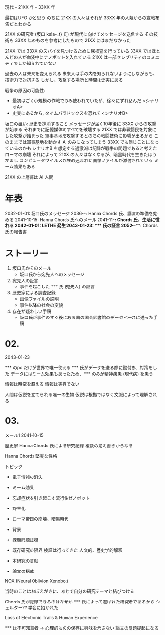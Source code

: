 現代 - 21XX 年 - 33XX 年

最初はUFO かと思う
のちに 21XX の人々はそれが 33XX 年の人類からの宣戦布告だとわかる

21XX の研究者 (坂口 ks!a-_t} 氏) が現代に向けてメッセージを送信する
その技術も 33XX 年のものを参考にしたもので 21XX にはまだなかった

21XX では 33XX のスパイを見つけるために尿検査を行っている
33XX ではほとんどの人が血液中にナノボットを入れている
21XX は一部セレブリティのコミニティでしか知られていない

過去の人は未来を変えられる
未来人は手の内を知られないようにしながらも、技術力で対抗する
しかし、攻撃する場所と時間は史実にある

戦争の原因の可能性:
- 最初はごく小規模の作戦でのみ使われていたが、徐々にずれ込んだ <シナリオA>
- 史実にあるから, タイムパラドックスを恐れて <シナリオB>

坂口の狙い: 歴史を抹消すること
メッセージが届く10年後に 33XX からの攻撃が始まる
それまでに記憶媒体のすべてを破壊する
21XX では非戦闘民を対象にした攻撃が始まった
軍事基地を攻撃するとのちの戦闘技術に影響が出るから
このままでは軍事基地を動かす AI のみになってしまう
33XX でも同じことになっているのかも
シナリオB を想定する過激派は記録が戦争の問題であると考えた
ローマの崩壊
それによって 21XX の人々はなくなるが、暗黒時代を生きたほうがまし
コンピュータウイルスが埋め込まれた画像ファイルが添付されている
ミーム効果もある

21XX の上層部は AI 人間

# 年表

2032-01-01: 坂口氏のメッセージ
2036-**-**: Hanna Chords 氏、講演の準備を始める
2041-10-15: Hanna Chords 氏へのメール
2041-11-**: Chords 氏、生活に慣れる
2042-01-01: LETHE 発生
2043-01-23: *** 氏の証言
2052-**-**: Chords 氏の報告書

# ストーリー

1. 坂口氏からのメール
    - 坂口氏から宛先人へのメッセージ
2. 宛先人の証言
    - 事件を起こした *** 氏 (宛先人) の証言
3. 歴史家による調査記録
    - 画像ファイルの説明
    - 事件以降の社会の変貌
4. 存在が疑わしい手稿
    - 坂口氏が事件のすぐ後にある国の国会図書館のデータベースに送った手稿

# 02.

2043-01-23

*** のpc だけが世界で唯一使える
*** 氏がデータを送る際に勘付き、対策をした
データにはミーム効果もあったため、*** のみが精神疾患 (現代病) を患う

情報は時空を超える
情報は実存でない

人間は仮説を立てられる唯一の生物
仮説は根拠ではなく文脈によって理解される

# 03. 

メール1 2041-10-15

歴史家 Hanna Chords 氏による研究記録
複数の覚え書きからなる

Hanna Chords
堅実な性格

トピック

- 電子情報の消失
- ミーム効果
- 忘却症状を引き起こす流行性ゼノボット
- 野生化
- ローマ帝国の崩壊、暗黒時代

- 背景
- 課題問題提起
- 既存研究の限界
    検証は行ってきた
    人文的、歴史学的解釈
- 本研究の貢献
- 論文の構成

NOX (Neural Oblivion Xenobot)

当時のことはおぼえがきに、あとで自分の研究テーマと結びつける

Chords 氏が記録できるのはなぜか
*** 氏によって選ばれた研究者であるから
シェルター?? 学会に招かれた

Loss of Electronic Trails & Human Experience

*** は不可知論者 -> 心理的ものの保存に興味を示さない
論文の問題提起になる


